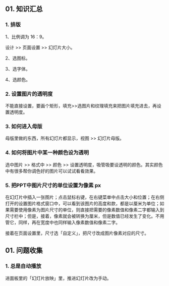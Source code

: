 ## 01. 知识汇总

### 1. 排版

1、比例调为 16：9。

设计 >> 页面设置 >> 幻灯片大小。

2、选图标。

3、选字体。

4、选颜色。

### 2. 设置图片的透明度

不能直接设置，要画个矩形，填充>>选图片和纹理填充来把图片填充进去，再设置透明度。

### 3. 如何进入母版

母版里做的东西，所有幻灯片都显示，视图 >> 幻灯片母版。

### 4. 如何将图片中某一种颜色设为透明

选中图片 >> 格式中 >> 颜色 >> 设置透明度，吸管吸要设透明的颜色。其实颜色中有很多帮你调色好的图片可以试试看看效果。

### 5. 把PPT中图片尺寸的单位设置为像素 px

在幻灯片中插入一张图片；点击鼠标右键，在右键菜单中点击大小和位置；在右侧打开的设置图片格式窗口中，可以看到该图片的高度和款，都是以厘米为单位；如果需要使用像素为图片尺寸的单位，则直接把需要的像素数值和像素二字都输入到尺寸栏中；但是，接着，像素就会被转换为厘米，但是数值已经发生了变化。不用管它，同样，再在宽度中也同样输入像素数值和像素二字。

接着在页面设置里，尺寸选「自定义」，把尺寸改成图片像素对应的尺寸。

## 01. 问题收集

### 1. 总是自动播放

进面板里的「幻灯片放映」里，推进幻灯片改为手动。


